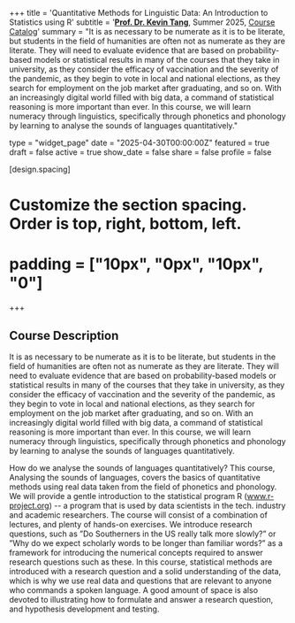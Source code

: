 +++
title = 'Quantitative Methods for Linguistic Data: An Introduction to Statistics using R'
subtitle = '[**Prof. Dr. Kevin Tang**](https://slam.phil.hhu.de/authors/kevin/), Summer 2025, [Course Catalog](https://lsf.hhu.de/qisserver/servlet/de.his.servlet.RequestDispatcherServlet?state=verpublish&status=init&vmfile=no&moduleCall=webInfo&publishConfFile=webInfo&publishSubDir=veranstaltung&veranstaltung.veranstid=262878)'
summary = "It is as necessary to be numerate as it is to be literate, but students in the field of humanities are often not as numerate as they are literate. They will need to evaluate evidence that are based on probability-based models or statistical results in many of the courses that they take in university, as they consider the efficacy of vaccination and the severity of the pandemic, as they begin to vote in local and national elections, as they search for employment on the job market after graduating, and so on. With an increasingly digital world filled with big data, a command of statistical reasoning is more important than ever. In this course, we will learn numeracy through linguistics, specifically through phonetics and phonology by learning to analyse the sounds of languages quantitatively."

type = "widget_page"
date = "2025-04-30T00:00:00Z"
featured = true
draft = false
active = true
show_date = false
share = false
profile = false

[design.spacing]
  # Customize the section spacing. Order is top, right, bottom, left.
  # padding = ["10px", "0px", "10px", "0"]

+++

## Course Description

It is as necessary to be numerate as it is to be literate, but students in the field of humanities are often not as numerate as they are literate. They will need to evaluate evidence that are based on probability-based models or statistical results in many of the courses that they take in university, as they consider the efficacy of vaccination and the severity of the pandemic, as they begin to vote in local and national elections, as they search for employment on the job market after graduating, and so on. With an increasingly digital world filled with big data, a command of statistical reasoning is more important than ever. In this course, we will learn numeracy through linguistics, specifically through phonetics and phonology by learning to analyse the sounds of languages quantitatively.

How do we analyse the sounds of languages quantitatively? This course, Analysing the sounds of languages, covers the basics of quantitative methods using real data taken from the field of phonetics and phonology. We will provide a gentle introduction to the statistical program R (www.r-project.org) -- a program that is used by data scientists in the tech. industry and academic researchers. The course will consist of a combination of lectures, and plenty of hands-on exercises. We introduce research questions, such as ”Do Southerners in the US really talk more slowly?” or ”Why do we expect scholarly words to be longer than familiar words?” as a framework for introducing the numerical concepts required to answer research questions such as these. In this course, statistical methods are introduced with a research question and a solid understanding of the data, which is why we use real data and questions that are relevant to anyone who commands a spoken language. A good amount of space is also devoted to illustrating how to formulate and answer a research question, and hypothesis development and testing.